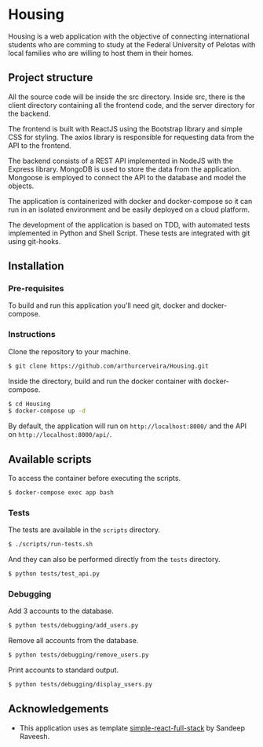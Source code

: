 # Housing

Housing is a web application with the objective of connecting international students who are comming to study at the Federal University of Pelotas with local families who are willing to host them in their homes.

## Project structure

All the source code will be inside the src directory. Inside src, there is the client directory containing all the frontend code, and the server directory for the backend.

The frontend is built with ReactJS using the Bootstrap library and simple CSS for styling. The axios library is responsible for requesting data from the API to the frontend.

The backend consists of a REST API implemented in NodeJS with the Express library. MongoDB is used to store the data from the application. Mongoose is employed to connect the API to the database and model the objects.

The application is containerized with docker and docker-compose so it can run in an isolated environment and be easily deployed on a cloud platform.

The development of the application is based on TDD, with automated tests implemented in Python and Shell Script. These tests are integrated with git using git-hooks.

## Installation

### Pre-requisites

To build and run this application you'll need git, docker and docker-compose.

### Instructions

Clone the repository to your machine.

```bash
$ git clone https://github.com/arthurcerveira/Housing.git
```

Inside the directory, build and run the docker container with docker-compose.

```bash
$ cd Housing
$ docker-compose up -d
```

By default, the application will run on `http://localhost:8000/` and the API on `http://localhost:8000/api/`.

## Available scripts

To access the container before executing the scripts.

```bash
$ docker-compose exec app bash
```

### Tests

The tests are available in the `scripts` directory.

```bash
$ ./scripts/run-tests.sh
```

And they can also be performed directly from the `tests` directory.

```bash
$ python tests/test_api.py
```

### Debugging

Add 3 accounts to the database.

```bash
$ python tests/debugging/add_users.py
```

Remove all accounts from the database.

```bash
$ python tests/debugging/remove_users.py
```

Print accounts to standard output.

```bash
$ python tests/debugging/display_users.py
```

## Acknowledgements

- This application uses as template [simple-react-full-stack](https://github.com/crsandeep/simple-react-full-stack) by Sandeep Raveesh.
